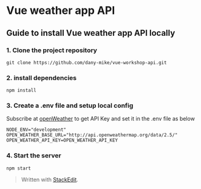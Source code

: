 # Vue weather app API
## Guide to install Vue weather app API locally
  
### 1. Clone the project repository
```
git clone https://github.com/dany-mike/vue-workshop-api.git
```
### 2. install dependencies
```
npm install
```
### 3. Create a .env file and setup local config
Subscribe at [openWeather](https://openweathermap.org) to get API Key and set it in the .env file as below
```
NODE_ENV="development"
OPEN_WEATHER_BASE_URL="http://api.openweathermap.org/data/2.5/"
OPEN_WEATHER_API_KEY=OPEN_WEATHER_API_KEY
```
### 4. Start the server
```
npm start
```
> Written with [StackEdit](https://stackedit.io/).